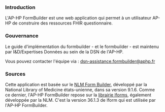 ### Introduction

L'AP-HP FormBuilder est une web application qui permet à un utilisateur AP-HP de construire des ressources FHIR questionnaire. 

### Gouvernance

Le guide d'implémentation du formbuilder - et le formbuilder - est maintenu par I&D/Expertises Données au sein de la DSN de l'AP-HP.

Vous pouvez contacter l'équipe via : dsn-assistance.formbuilder@aphp.fr

### Sources

Cette application est basée sur le [NLM Form Builder](https://formbuilder.nlm.nih.gov/), développé par la National Library of Medicine états-unienne, dans sa version 9.1.6. Comme ce dernier, l'AP-HP FormBuilder repose sur la [librairie lforms](https://github.com/LHNCBC/lforms), également développée par la NLM. C'est la version 36.1.3 de lform qui est utilisée par l'AP-HP FormBuilder. 
